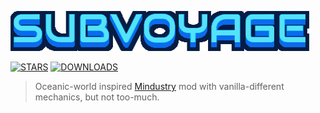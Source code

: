 ![ModBanner](modname.png)

[![STARS](https://img.shields.io/github/stars/VuzZis/Subvoyage?style=for-the-badge&label=%E2%AD%90%EF%B8%8FSTAR%20SUBVOYAGE)](https://github.com/VuzZis/Subvoyage)
[![DOWNLOADS](https://img.shields.io/github/downloads/VuzZis/Subvoyage/latest/total?sort=date&style=for-the-badge&logo=github&label=Latest%20Version)](https://github.com/VuzZis/Subvoyage/releases)


> Oceanic-world inspired [Mindustry](https://github.com/Anuken/Mindustry) mod with vanilla-different mechanics, but not too-much.